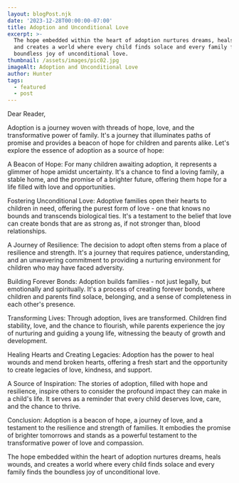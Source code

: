 ```yaml
---
layout: blogPost.njk
date: '2023-12-28T00:00:00-07:00'
title: Adoption and Unconditional Love
excerpt: >-
  The hope embedded within the heart of adoption nurtures dreams, heals wounds,
  and creates a world where every child finds solace and every family finds the
  boundless joy of unconditional love.
thumbnail: /assets/images/pic02.jpg
imageAlt: Adoption and Unconditional Love
author: Hunter
tags:
  - featured
  - post
---
```

Dear Reader,

Adoption is a journey woven with threads of hope, love, and the transformative power of family. It's a journey that illuminates paths of promise and provides a beacon of hope for children and parents alike. Let's explore the essence of adoption as a source of hope:

A Beacon of Hope: For many children awaiting adoption, it represents a glimmer of hope amidst uncertainty. It's a chance to find a loving family, a stable home, and the promise of a brighter future, offering them hope for a life filled with love and opportunities.

Fostering Unconditional Love: Adoptive families open their hearts to children in need, offering the purest form of love - one that knows no bounds and transcends biological ties. It's a testament to the belief that love can create bonds that are as strong as, if not stronger than, blood relationships.

A Journey of Resilience: The decision to adopt often stems from a place of resilience and strength. It's a journey that requires patience, understanding, and an unwavering commitment to providing a nurturing environment for children who may have faced adversity.

Building Forever Bonds: Adoption builds families - not just legally, but emotionally and spiritually. It's a process of creating forever bonds, where children and parents find solace, belonging, and a sense of completeness in each other's presence.

Transforming Lives: Through adoption, lives are transformed. Children find stability, love, and the chance to flourish, while parents experience the joy of nurturing and guiding a young life, witnessing the beauty of growth and development.

Healing Hearts and Creating Legacies: Adoption has the power to heal wounds and mend broken hearts, offering a fresh start and the opportunity to create legacies of love, kindness, and support.

A Source of Inspiration: The stories of adoption, filled with hope and resilience, inspire others to consider the profound impact they can make in a child's life. It serves as a reminder that every child deserves love, care, and the chance to thrive.

Conclusion:
Adoption is a beacon of hope, a journey of love, and a testament to the resilience and strength of families. It embodies the promise of brighter tomorrows and stands as a powerful testament to the transformative power of love and compassion.

The hope embedded within the heart of adoption nurtures dreams, heals wounds, and creates a world where every child finds solace and every family finds the boundless joy of unconditional love.
